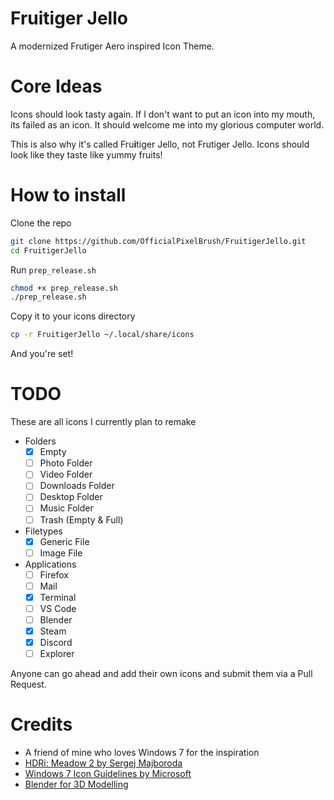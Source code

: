 # Fruitiger Jello
A modernized Frutiger Aero inspired Icon Theme.

# Core Ideas
Icons should look tasty again.
If I don't want to put an icon into my mouth, its failed as an icon.
It should welcome me into my glorious computer world.

This is also why it's called Fru**i**tiger Jello, not Frutiger Jello.
Icons should look like they taste like yummy fruits!

# How to install
Clone the repo
```bash
git clone https://github.com/OfficialPixelBrush/FruitigerJello.git
cd FruitigerJello
```

Run `prep_release.sh`
```bash
chmod +x prep_release.sh
./prep_release.sh
```

Copy it to your icons directory
```bash
cp -r FruitigerJello ~/.local/share/icons
```

And you're set!

# TODO
These are all icons I currently plan to remake
- Folders
    - [x] Empty
    - [ ] Photo Folder
    - [ ] Video Folder
    - [ ] Downloads Folder
    - [ ] Desktop Folder
    - [ ] Music Folder
    - [ ] Trash (Empty & Full)
- Filetypes
    - [x] Generic File
    - [ ] Image File
- Applications
    - [ ] Firefox
    - [ ] Mail
    - [x] Terminal
    - [ ] VS Code
    - [ ] Blender
    - [x] Steam
    - [x] Discord
    - [ ] Explorer

Anyone can go ahead and add their own icons and submit them via a Pull Request.

# Credits
- A friend of mine who loves Windows 7 for the inspiration
- [HDRi: Meadow 2 by Sergej Majboroda](https://polyhaven.com/a/meadow_2)
- [Windows 7 Icon Guidelines by Microsoft](https://learn.microsoft.com/en-us/windows/win32/uxguide/vis-icons)
- [Blender for 3D Modelling](https://www.blender.org/download/)
